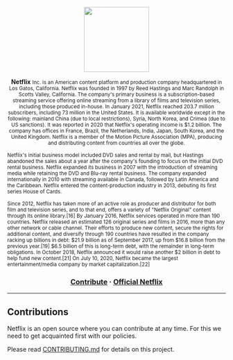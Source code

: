 <p align="center">
  <img src="http://assets.stickpng.com/images/580b57fcd9996e24bc43c529.png" height="150" />
</p>

<p align="center">
  <strong>Netflix</strong>
  <small>Inc. is an American content platform and production company headquartered in Los Gatos, California. Netflix was founded in 1997 by Reed Hastings and Marc Randolph in Scotts Valley, California. The company's primary business is a subscription-based streaming service offering online streaming from a library of films and television series, including those produced in-house. In January 2021, Netflix reached 203.7 million subscribers, including 73 million in the United States. It is available worldwide except in the following: mainland China (due to local restrictions), Syria, North Korea, and Crimea (due to US sanctions). It was reported in 2020 that Netflix's operating income is $1.2 billion. The company has offices in France, Brazil, the Netherlands, India, Japan, South Korea, and the United Kingdom. Netflix is a member of the Motion Picture Association (MPA), producing and distributing content from countries all over the globe.

Netflix's initial business model included DVD sales and rental by mail, but Hastings abandoned the sales about a year after the company's founding to focus on the initial DVD rental business. Netflix expanded its business in 2007 with the introduction of streaming media while retaining the DVD and Blu-ray rental business. The company expanded internationally in 2010 with streaming available in Canada, followed by Latin America and the Caribbean. Netflix entered the content-production industry in 2013, debuting its first series House of Cards.

Since 2012, Netflix has taken more of an active role as producer and distributor for both film and television series, and to that end, offers a variety of "Netflix Original" content through its online library.[16] By January 2016, Netflix services operated in more than 190 countries. Netflix released an estimated 126 original series and films in 2016, more than any other network or cable channel. Their efforts to produce new content, secure the rights for additional content, and diversify through 190 countries have resulted in the company racking up billions in debt: $21.9 billion as of September 2017, up from $16.8 billion from the previous year.[19] $6.5 billion of this is long-term debt, with the remainder in long-term obligations. In October 2018, Netflix announced it would raise another $2 billion in debt to help fund new content.[21] On July 10, 2020, Netflix became the largest entertainment/media company by market capitalization.[22]</small>

</p>

<h3 align="center">
  <a href="">Contribute</a>
  <span> · </span>
  <a href="https://netflix.com">Official Netflix</a>
</h3>

---

## Contributions

Netflix is an open source where you can contribute at any time. For this we need to get acquainted first with our policies.

Please read [CONTRIBUTING.md](CONTRIBUTING.md) for details on this project.
